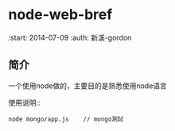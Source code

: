 node-web-bref
====================
:start: 2014-07-09
:auth: 新溪-gordon

简介
--------
一个使用node做的，主要目的是熟悉使用node语言


使用说明::

    node mongo/app.js    // mongo測試














